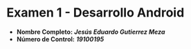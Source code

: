 # Examen 1 - Desarrollo Android
- **Nombre Completo:** ***Jesús Eduardo Gutierrez Meza***
- **Número de Control:** ***19100195***
